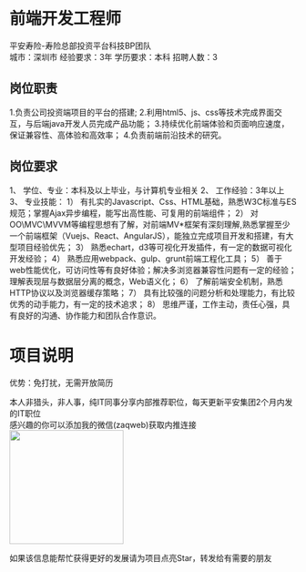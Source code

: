 # 前端开发工程师
平安寿险-寿险总部投资平台科技BP团队  
城市：深圳市 经验要求：3年 学历要求：本科  招聘人数：3

## 岗位职责
1.负责公司投资端项目的平台的搭建;
 2.利用html5、js、css等技术完成界面交互，与后端java开发人员完成产品功能；
 3.持续优化前端体验和页面响应速度，保证兼容性、高体验和高效率；
 4.负责前端前沿技术的研究。

## 岗位要求
1、 学位、专业：本科及以上毕业，与计算机专业相关
 2、 工作经验：3年以上
 3、 专业技能：
 1） 有扎实的Javascript、Css、HTML基础，熟悉W3C标准与ES规范；掌握Ajax异步编程，能写出高性能、可复用的前端组件；
 2） 对OO\MVC\MVVM等编程思想有了解，对前端MV*框架有深刻理解,熟悉掌握至少一个前端框架（Vuejs、React、AngularJS），能独立完成项目开发和搭建，有大型项目经验优先；
 3） 熟悉echart，d3等可视化开发插件，有一定的数据可视化开发经验；
 4） 熟悉应用webpack、gulp、grunt前端工程化工具；
 5） 善于web性能优化，可访问性等有良好体验；解决多浏览器兼容性问题有一定的经验；理解表现层与数据层分离的概念，Web语义化；
 6） 了解前端安全机制，熟悉HTTP协议以及浏览器缓存策略；
 7） 具有比较强的问题分析和处理能力，有比较优秀的动手能力，有一定的技术追求；
 8） 思维严谨，工作主动，责任心强，具有良好的沟通、协作能力和团队合作意识。

# 项目说明

优势：免打扰，无需开放简历

本人非猎头，非人事，纯IT同事分享内部推荐职位，每天更新平安集团2个月内发的IT职位  
感兴趣的你可以添加我的微信(zaqweb)获取内推连接  
<img src="https://github.com/zaqweb/PA-IT-JOBS/blob/master/WechatICode.jpeg"  height="200" width="200">

如果该信息能帮忙获得更好的发展请为项目点亮Star，转发给有需要的朋友




